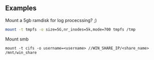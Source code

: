 ## Examples

Mount a 5gb ramdisk for log procecssing? ;) 

```bash
mount -t tmpfs -o size=5G,nr_inodes=5k,mode=700 tmpfs /tmp
```

Mount smb

```
mount -t cifs -o username=<username> //WIN_SHARE_IP/<share_name> /mnt/win_share

```

